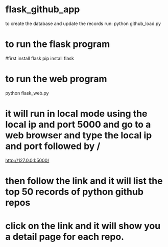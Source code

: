 # flask_github_app
to create the database and update the records run:
python github_load.py
# to run the flask program 
#first install flask
pip install flask
# to run the web program
python flask_web.py
# it will run in local mode  using the local ip and port 5000 and go to a web browser and type the local ip and port followed by /
http://127.0.0.1:5000/
# then follow the link and it will list the top 50 records of python github repos
# click on the link and it will show you a detail page for each repo. 
